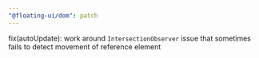 ```yaml
---
"@floating-ui/dom": patch
---
```


fix(autoUpdate): work around `IntersectionObserver` issue that sometimes fails to detect movement of reference element
